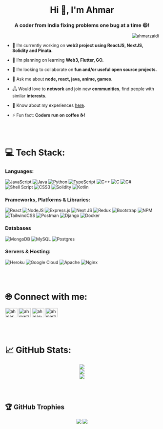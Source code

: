 <h1 align="center">Hi 👋, I'm Ahmar</h1>
<h3 align="center">A coder from India fixing problems one bug at a time 😄!</h3>

<p align="right"> <img src="https://komarev.com/ghpvc/?username=ahmarzaidi&label=Profile%20views&color=0e75b6&style=flat" alt="ahmarzaidi" /></p>

-   🔭 I’m currently working on **web3 project using ReactJS, NextJS, Solidity and Pinata.** 

-   🌱 I’m planning on learning **Web3, Flutter, GO.**

-   👯 I’m looking to collaborate on **fun and/or useful open source projects.**

-   💬 Ask me about **node, react, java, anime, games.**

-   🖧 Would love to **network** and join new **communities**, find people with similar **interests**.

-   📄 Know about my experiences [here][link1].

-   ⚡ Fun fact: **Coders run on coffee ☕!**


<br/>
<br/>

# 💻 Tech Stack:

### Languages:
![JavaScript](https://img.shields.io/badge/javascript-%23323330.svg?style=for-the-badge&logo=javascript&logoColor=%23F7DF1E)
![Java](https://img.shields.io/badge/java-%23ED8B00.svg?style=for-the-badge&logo=java&logoColor=white)
![Python](https://img.shields.io/badge/python-3670A0?style=for-the-badge&logo=python&logoColor=ffdd54)
![TypeScript](https://img.shields.io/badge/typescript-%23007ACC.svg?style=for-the-badge&logo=typescript&logoColor=white)
![C++](https://img.shields.io/badge/c++-%2300599C.svg?style=for-the-badge&logo=c%2B%2B&logoColor=white)
![C](https://img.shields.io/badge/c-%2300599C.svg?style=for-the-badge&logo=c&logoColor=white)
![C#](https://img.shields.io/badge/c%23-%23239120.svg?style=for-the-badge&logo=c-sharp&logoColor=white)
![Shell Script](https://img.shields.io/badge/shell_script-%23121011.svg?style=for-the-badge&logo=gnu-bash&logoColor=white)
![CSS3](https://img.shields.io/badge/css3-%231572B6.svg?style=for-the-badge&logo=css3&logoColor=white)
![Solidity](https://img.shields.io/badge/Solidity-%23363636.svg?style=for-the-badge&logo=solidity&logoColor=white)
![Kotlin](https://img.shields.io/badge/kotlin-%230095D5.svg?style=for-the-badge&logo=kotlin&logoColor=white)


### Frameworks, Platforms & Libraries:
![React](https://img.shields.io/badge/react-%2320232a.svg?style=for-the-badge&logo=react&logoColor=%2361DAFB)
![NodeJS](https://img.shields.io/badge/node.js-6DA55F?style=for-the-badge&logo=node.js&logoColor=white)
![Express.js](https://img.shields.io/badge/express.js-%23404d59.svg?style=for-the-badge&logo=express&logoColor=%2361DAFB)
![Next JS](https://img.shields.io/badge/Next-black?style=for-the-badge&logo=next.js&logoColor=white)
![Redux](https://img.shields.io/badge/redux-%23593d88.svg?style=for-the-badge&logo=redux&logoColor=white)
![Bootstrap](https://img.shields.io/badge/bootstrap-%23563D7C.svg?style=for-the-badge&logo=bootstrap&logoColor=white)
![NPM](https://img.shields.io/badge/NPM-%23000000.svg?style=for-the-badge&logo=npm&logoColor=white)
![TailwindCSS](https://img.shields.io/badge/tailwindcss-%2338B2AC.svg?style=for-the-badge&logo=tailwind-css&logoColor=white)
![Postman](https://img.shields.io/badge/Postman-FF6C37?style=for-the-badge&logo=postman&logoColor=white)
![Django](https://img.shields.io/badge/django-%23092E20.svg?style=for-the-badge&logo=django&logoColor=white)
![Docker](https://img.shields.io/badge/docker-%230db7ed.svg?style=for-the-badge&logo=docker&logoColor=white)

### Databases
![MongoDB](https://img.shields.io/badge/MongoDB-%234ea94b.svg?style=for-the-badge&logo=mongodb&logoColor=white)
![MySQL](https://img.shields.io/badge/mysql-%2300f.svg?style=for-the-badge&logo=mysql&logoColor=white)
![Postgres](https://img.shields.io/badge/postgres-%23316192.svg?style=for-the-badge&logo=postgresql&logoColor=white)

### Servers & Hosting:
![Heroku](https://img.shields.io/badge/heroku-%23430098.svg?style=for-the-badge&logo=heroku&logoColor=white)
![Google Cloud](https://img.shields.io/badge/Google%20Cloud-%234285F4.svg?style=for-the-badge&logo=google-cloud&logoColor=white)
![Apache](https://img.shields.io/badge/apache-%23D42029.svg?style=for-the-badge&logo=apache&logoColor=white)
![Nginx](https://img.shields.io/badge/nginx-%23009639.svg?style=for-the-badge&logo=nginx&logoColor=white)

<br/>
<br/>

# 🌐 Connect with me:
<p align="left">
<a href="https://twitter.com/ahmar__zaidi" target="blank"><img align="center" src="https://raw.githubusercontent.com/rahuldkjain/github-profile-readme-generator/master/src/images/icons/Social/twitter.svg" alt="ahmar__zaidi" height="30" width="40" /></a>
<a href="https://linkedin.com/in/ahmarzaidi" target="blank"><img align="center" src="https://raw.githubusercontent.com/rahuldkjain/github-profile-readme-generator/master/src/images/icons/Social/linked-in-alt.svg" alt="ahmarzaidi" height="30" width="40" /></a>
<a href="https://stackoverflow.com/users/ahmar-zaidi" target="blank"><img align="center" src="https://raw.githubusercontent.com/rahuldkjain/github-profile-readme-generator/master/src/images/icons/Social/stack-overflow.svg" alt="ahmar-zaidi" height="30" width="40" /></a>
<a href="https://www.leetcode.com/ahmarzaidi07" target="blank"><img align="center" src="https://raw.githubusercontent.com/rahuldkjain/github-profile-readme-generator/master/src/images/icons/Social/leet-code.svg" alt="ahmarzaidi07" height="30" width="40" /></a>

</p>

<br/>
<br/>

# 📈 GitHub Stats:
<div align="center">

![](https://github-readme-stats.vercel.app/api?username=AhmarZaidi&theme=dark&hide_border=false&include_all_commits=true&count_private=false)<br/>
![](https://github-readme-streak-stats.herokuapp.com/?user=AhmarZaidi&theme=dark&hide_border=false)<br/>
![](https://github-readme-stats.vercel.app/api/top-langs/?username=AhmarZaidi&theme=dark&hide_border=false&include_all_commits=true&count_private=false&layout=compact)
</div>

<br/>
<br/>


## 🏆 GitHub Trophies
<div align="center">

![](https://github-profile-trophy.vercel.app/?username=AhmarZaidi&theme=radical&no-frame=false&no-bg=true&margin-w=4)
[![](https://visitcount.itsvg.in/api?id=AhmarZaidi&icon=2&color=0)](https://visitcount.itsvg.in)
</div>


[link1]: https://drive.google.com/file/d/1ntBeCdm0avdQEgV169NTqy8ZDG39yG9Y/view?usp=sharing
